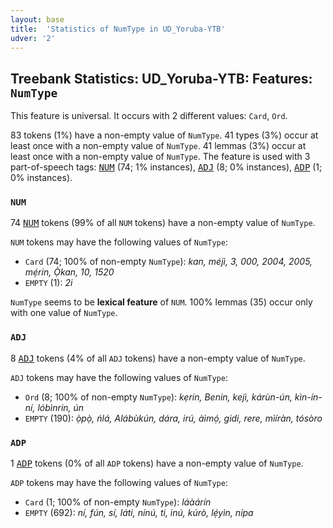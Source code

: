 ```yaml
---
layout: base
title:  'Statistics of NumType in UD_Yoruba-YTB'
udver: '2'
---
```


## Treebank Statistics: UD_Yoruba-YTB: Features: `NumType`

This feature is universal.
It occurs with 2 different values: `Card`, `Ord`.

83 tokens (1%) have a non-empty value of `NumType`.
41 types (3%) occur at least once with a non-empty value of `NumType`.
41 lemmas (3%) occur at least once with a non-empty value of `NumType`.
The feature is used with 3 part-of-speech tags: <tt><a href="yo_ytb-pos-NUM.html">NUM</a></tt> (74; 1% instances), <tt><a href="yo_ytb-pos-ADJ.html">ADJ</a></tt> (8; 0% instances), <tt><a href="yo_ytb-pos-ADP.html">ADP</a></tt> (1; 0% instances).

### `NUM`

74 <tt><a href="yo_ytb-pos-NUM.html">NUM</a></tt> tokens (99% of all `NUM` tokens) have a non-empty value of `NumType`.

`NUM` tokens may have the following values of `NumType`:

* `Card` (74; 100% of non-empty `NumType`): <em>kan, méjì, 3, 000, 2004, 2005, mẹ́rin, Ọ̀kan, 10, 1520</em>
* `EMPTY` (1): <em>2i</em>

`NumType` seems to be **lexical feature** of `NUM`. 100% lemmas (35) occur only with one value of `NumType`.

### `ADJ`

8 <tt><a href="yo_ytb-pos-ADJ.html">ADJ</a></tt> tokens (4% of all `ADJ` tokens) have a non-empty value of `NumType`.

`ADJ` tokens may have the following values of `NumType`:

* `Ord` (8; 100% of non-empty `NumType`): <em>kẹrin, Benin, kejì, kárùn-ún, kìn-ín-ní, lóbìnrin, ún</em>
* `EMPTY` (190): <em>ọ̀pọ̀, ńlá, Alábùkún, dára, irú, àìmọ́, gidi, rere, mìíràn, tósòro</em>

### `ADP`

1 <tt><a href="yo_ytb-pos-ADP.html">ADP</a></tt> tokens (0% of all `ADP` tokens) have a non-empty value of `NumType`.

`ADP` tokens may have the following values of `NumType`:

* `Card` (1; 100% of non-empty `NumType`): <em>láàárín</em>
* `EMPTY` (692): <em>ní, fún, sí, láti, nínú, ti, inú, kúrò, lẹ́yìn, nípa</em>

